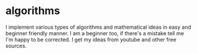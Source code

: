 # algorithms
I implement various types of algorithms and mathematical ideas in easy and beginner friendly manner. I am a beginner too, if there's a mistake tell me I'm happy to be corrected.  I get my ideas from youtube and other free sources.
